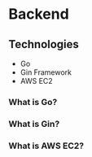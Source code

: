 # Backend

## Technologies
- Go
- Gin Framework
- AWS EC2

### What is Go?

### What is Gin?

### What is AWS EC2?